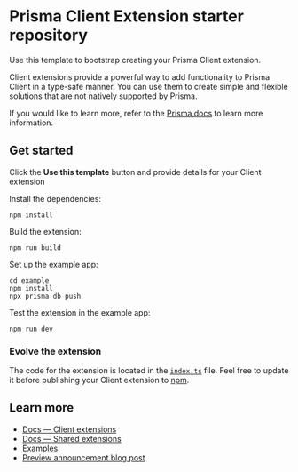 # Prisma Client Extension starter repository

Use this template to bootstrap creating your Prisma Client extension.

Client extensions provide a powerful way to add functionality to Prisma Client in a type-safe manner. You can use them to create simple and flexible solutions that are not natively supported by Prisma. 



If you would like to learn more, refer to the [Prisma docs](https://www.prisma.io/docs/concepts/components/prisma-client/client-extensions) to learn more information.

## Get started

Click the **Use this template** button and provide details for your Client extension

Install the dependencies:

```
npm install
```

Build the extension:

```
npm run build
```

Set up the example app:

```
cd example
npm install
npx prisma db push
```

Test the extension in the example app:
```
npm run dev
```

### Evolve the extension

The code for the extension is located in the [`index.ts`](./src/index.ts) file. Feel free to update it before publishing your Client extension to [npm](https://npmjs.com/).

## Learn more

- [Docs — Client extensions](https://www.prisma.io/docs/concepts/components/prisma-client/client-extensions)
- [Docs — Shared extensions](https://www.prisma.io/docs/concepts/components/prisma-client/client-extensions/shared-extensions)
- [Examples](https://github.com/prisma/prisma-client-extensions/tree/main)
- [Preview announcement blog post](https://www.prisma.io/blog/client-extensions-preview-8t3w27xkrxxn#introduction)